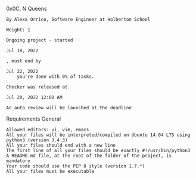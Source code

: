 0x0C. N Queens

    By Alexa Orrico, Software Engineer at Holberton School

    Weight: 1

    Ongoing project - started

    Jul 18, 2022

    , must end by

    Jul 22, 2022
        you're done with 0% of tasks.

    Checker was released at

    Jul 20, 2022 12:00 AM

    An auto review will be launched at the deadline

Requirements
General

    Allowed editors: vi, vim, emacs
    All your files will be interpreted/compiled on Ubuntu 14.04 LTS using python3 (version 3.4.3)
    All your files should end with a new line
    The first line of all your files should be exactly #!/usr/bin/python3
    A README.md file, at the root of the folder of the project, is mandatory
    Your code should use the PEP 8 style (version 1.7.*)
    All your files must be executable

